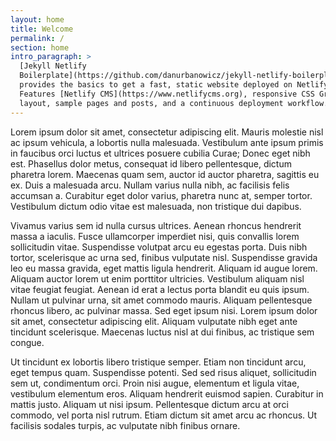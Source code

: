 ```yaml
---
layout: home
title: Welcome
permalink: /
section: home
intro_paragraph: >
  [Jekyll Netlify
  Boilerplate](https://github.com/danurbanowicz/jekyll-netlify-boilerplate)
  provides the basics to get a fast, static website deployed on Netlify.
  Features [Netlify CMS](https://www.netlifycms.org), responsive CSS Grid
  layout, sample pages and posts, and a continuous deployment workflow.
---
```

Lorem ipsum dolor sit amet, consectetur adipiscing elit. Mauris molestie nisl ac ipsum vehicula, a lobortis nulla malesuada. Vestibulum ante ipsum primis in faucibus orci luctus et ultrices posuere cubilia Curae; Donec eget nibh est. Phasellus dolor metus, consequat id libero pellentesque, dictum pharetra lorem. Maecenas quam sem, auctor id auctor pharetra, sagittis eu ex. Duis a malesuada arcu. Nullam varius nulla nibh, ac facilisis felis accumsan a. Curabitur eget dolor varius, pharetra nunc at, semper tortor. Vestibulum dictum odio vitae est malesuada, non tristique dui dapibus.



Vivamus varius sem id nulla cursus ultrices. Aenean rhoncus hendrerit massa a iaculis. Fusce ullamcorper imperdiet nisi, quis convallis lorem sollicitudin vitae. Suspendisse volutpat arcu eu egestas porta. Duis nibh tortor, scelerisque ac urna sed, finibus vulputate nisl. Suspendisse gravida leo eu massa gravida, eget mattis ligula hendrerit. Aliquam id augue lorem. Aliquam auctor lorem ut enim porttitor ultricies. Vestibulum aliquam nisl vitae feugiat feugiat. Aenean id erat a lectus porta blandit eu quis ipsum. Nullam ut pulvinar urna, sit amet commodo mauris. Aliquam pellentesque rhoncus libero, ac pulvinar massa. Sed eget ipsum nisi. Lorem ipsum dolor sit amet, consectetur adipiscing elit. Aliquam vulputate nibh eget ante tincidunt scelerisque. Maecenas luctus nisl at dui finibus, ac tristique sem congue.



Ut tincidunt ex lobortis libero tristique semper. Etiam non tincidunt arcu, eget tempus quam. Suspendisse potenti. Sed sed risus aliquet, sollicitudin sem ut, condimentum orci. Proin nisi augue, elementum et ligula vitae, vestibulum elementum eros. Aliquam hendrerit euismod sapien. Curabitur in mattis justo. Aliquam ut nisi ipsum. Pellentesque dictum arcu at orci commodo, vel porta nisl rutrum. Etiam dictum sit amet arcu ac rhoncus. Ut facilisis sodales turpis, ac vulputate nibh finibus ornare.
